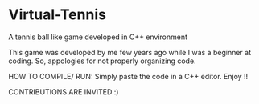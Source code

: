 # Virtual-Tennis
A tennis ball like game developed in C++ environment
 
This game was developed by me few years ago while I was a beginner at coding. So, appologies for not properly organizing code.

HOW TO COMPILE/ RUN:
Simply paste the code in a C++ editor. 
Enjoy !!

CONTRIBUTIONS ARE INVITED  :)
